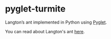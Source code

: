 pyglet-turmite
==============

Langton’s ant implemented in Python using [Pyglet](http://www.pyglet.org/).

You can read about Langton's ant [here](http://en.wikipedia.org/wiki/Langton%27s_ant).